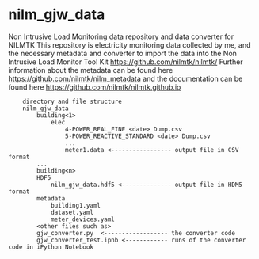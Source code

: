 # nilm_gjw_data
Non Intrusive Load Monitoring data repository and data converter for NILMTK
This repository is electricity monitoring data collected by me, and the necessary metadata and converter to import the
data into the Non Intrusive Load Monitor Tool Kit https://github.com/nilmtk/nilmtk/
Further information about the metadata can be found here https://github.com/nilmtk/nilm_metadata and 
the documentation can be found here https://github.com/nilmtk/nilmtk.github.io
```
    directory and file structure
    nilm_gjw_data
        building<1>
            elec
                4-POWER_REAL_FINE <date> Dump.csv
                5-POWER_REACTIVE_STANDARD <date> Dump.csv
                ...
                meter1.data <----------------- output file in CSV format
        ...
        building<n>
        HDF5
            nilm_gjw_data.hdf5 <-------------- output file in HDM5 format
        metadata
            building1.yaml
            dataset.yaml
            meter_devices.yaml
        <other files such as>
        gjw_converter.py  <------------------ the converter code
        gjw_converter_test.ipnb <------------ runs of the converter code in iPython Notebook
```
